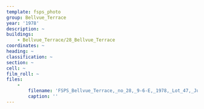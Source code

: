 ```yaml
---
template: fsps_photo
group: Bellvue_Terrace
year: '1978'
description: ~
buildings:
    - Bellvue_Terrace/28_Bellvue_Terrace
coordinates: ~
heading: ~
classification: ~
section: ~
cell: ~
film_roll: ~
files:
    -
        filename: 'FSPS_Bellvue_Terrace,_no_28,_9-6-E,_1978,_Lot_47,_Julian_Clydel_Goddard_and_Glenda_Kay_de_Fiddes.png'
        caption: ''
---
```

